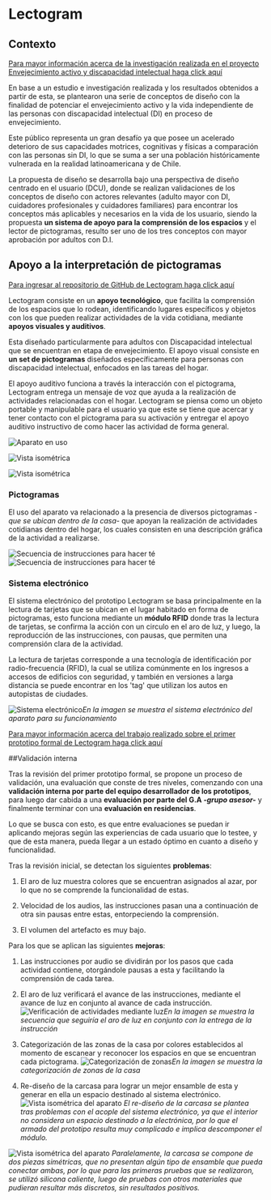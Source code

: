 # Lectogram## Contexto[Para mayor información acerca de la investigación realizada en el proyecto Envejecimiento activo y discapacidad intelectual haga click aquí](https://wiki.ead.pucv.cl/Proyecto_Envejecimiento_activo_y_discapacidad_intelectual_2020)En base a un estudio e investigación realizada y los resultados obtenidos a partir de esta, se plantearon una serie de conceptos de diseño con la finalidad de potenciar el envejecimiento activo y la vida independiente de las personas con discapacidad intelectual (DI) en proceso de envejecimiento. Este público representa un gran desafío ya que posee un acelerado deterioro de sus capacidades motrices, cognitivas y físicas a comparación con las personas sin DI, lo que se suma a ser una población históricamente vulnerada en la realidad latinoamericana y de Chile.La propuesta de diseño se desarrolla bajo una perspectiva de diseño centrado en el usuario (DCU), donde se realizan validaciones de los conceptos de diseño con actores relevantes (adulto mayor con DI, cuidadores profesionales y cuidadores familiares) para encontrar los conceptos más aplicables y necesarios en la vida de los usuario, siendo la propuesta **un sistema de apoyo para la comprensión de los espacios** y el lector de pictogramas, resulto ser uno de los tres conceptos con mayor aprobación por adultos con D.I. ## Apoyo a la interpretación de pictogramas[Para ingresar al repositorio de GitHub de Lectogram haga click aquí](https://github.com/accesibilidad-inclusion/lectogram/tree/gh-pages)Lectogram consiste en un **apoyo tecnológico**, que facilita la comprensión de los espacios que lo rodean, identificando lugares específicos y objetos con los que pueden realizar actividades de la vida cotidiana, mediante **apoyos visuales y auditivos**.Esta diseñado particularmente para adultos con Discapacidad intelectual que se encuentran en etapa de envejecimiento. El apoyo visual consiste en **un set de pictogramas** diseñados específicamente para personas con discapacidad intelectual, enfocados en las tareas del hogar.El apoyo auditivo funciona a través la interacción con el pictograma, Lectogram entrega un mensaje de voz que ayuda a la realización de actividades relacionadas con el hogar. Lectogram se piensa como un objeto portable y manipulable para el usuario ya que este se tiene que acercar y tener contacto con el pictograma para su activación y entregar el apoyo auditivo instructivo de como hacer las actividad de forma general.![Aparato en uso](/img/lectogram_exterior.png)![Vista isométrica](/img/lectogram_exterior.png)![Vista isométrica](img/lectogram_interior.png)### PictogramasEl uso del aparato va relacionado a la presencia de diversos pictogramas *-que se ubican dentro de la casa-*  que apoyan la realización de actividades cotidianas dentro del hogar, los cuales consisten en una descripción gráfica de la actividad a realizarse.![Secuencia de instrucciones para hacer té](img/pictograma_preparte-03.jpg)![Secuencia de instrucciones para hacer té](img/pictogramas_disponibles-31.jpg)### Sistema electrónicoEl sistema electrónico del prototipo Lectogram se basa principalmente en la lectura de tarjetas que se ubican en el lugar habitado en forma de pictogramas, esto funciona mediante un **módulo RFID** donde tras la lectura de tarjetas, se confirma la acción con un circulo  en el aro de luz, y luego, la reproducción de las instrucciones, con pausas, que permiten una comprensión clara de la actividad. La lectura de tarjetas corresponde a una tecnología de identificación por radio-frecuencia (RFID), la cual se utiliza comúnmente en los ingresos a accesos de edificios con seguridad, y también en versiones a larga distancia se puede encontrar en los 'tag' que utilizan los autos en autopistas de ciudades.![Sistema electrónico](ino/sistema-arduino.png)*En la imagen se muestra el sistema electrónico del aparato para su funcionamiento*[Para mayor información acerca del trabajo realizado sobre el primer prototipo formal de Lectogram  haga click aquí](https://wiki.ead.pucv.cl/Proyecto_Fondecyt:_Apoyos_a_la_vida_independiente)##Validación internaTras la revisión del primer prototipo formal, se propone un proceso de validación, una evaluación que conste de tres niveles, comenzando con una **validación interna por parte del equipo desarrollador de los prototipos**, para luego dar cabida a una **evaluación por parte del G.A *-grupo asesor-*** y finalmente terminar con una **evaluación en residencias**. Lo que se busca con esto, es que entre evaluaciones se puedan ir aplicando mejoras según las experiencias de cada usuario que lo testee, y que de esta manera, pueda llegar a un estado óptimo en cuanto a diseño y funcionalidad. Tras la revisión inicial, se detectan los siguientes **problemas**: 1. El aro de luz muestra colores que se encuentran asignados al azar, por lo que no se comprende la funcionalidad de estas. 2. Velocidad de los audios, las instrucciones pasan una a continuación de otra sin pausas entre estas, entorpeciendo la comprensión.3. El volumen del artefacto es muy bajo.Para los que se aplican las siguientes **mejoras**:1. Las instrucciones por audio se dividirán por los pasos que cada actividad contiene, otorgándole pausas a esta y facilitando la comprensión de cada tarea.2. El aro de luz verificará el avance de las instrucciones, mediante el avance de luz en conjunto al avance de cada instrucción. ![Verificación de actividades mediante luz](img/luz_instrucciones.png)*En la imagen se muestra la secuencia que seguiría el aro de luz en conjunto con la entrega de la instrucción*3. Categorización de las zonas de la casa por colores establecidos al momento de escanear y reconocer los espacios en que se encuentran cada pictograma.![Categorización de zonas](img/zonas_lectogram.png)*En la imagen se muestra la categorización de zonas de la casa*4. Re-diseño de la carcasa para lograr un mejor ensamble de esta y generar en ella un  espacio  destinado al sistema electrónico. ![Vista isométrica del aparato](img/lectogram_interior.png)*El re-diseño de la carcasa se plantea tras problemas con el acople del sistema electrónico,  ya que el interior no considera un espacio destinado a la electrónica, por lo que el armado del prototipo resulta muy complicado e implica descomponer el módulo.*![Vista isométrica del aparato ](/img/lectogram_exterior.png)*Paralelamente, la carcasa se compone de dos piezas simétricas, que no presentan algún tipo de ensamble que pueda conectar ambas, por lo que para las primeras pruebas que se realizaron, se utilizó silicona caliente, luego de pruebas con otros materiales que pudieran resultar más discretos, sin resultados positivos.*